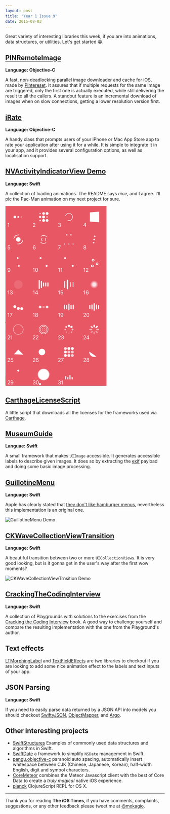 ```yaml
---
layout: post
title: "Year 1 Issue 9"
date: 2015-08-03
---
```


Great variety of interesting libraries this week, if you are into animations, data structures, or utilities. Let's get started 😁.

## [PINRemoteImage](https://github.com/pinterest/PINRemoteImage)

**Language: Objective-C**

A fast, non-deadlocking parallel image downloader and cache for iOS, made by [Pintereset](https://www.pinterest.com/). It assures that if multiple requests for the same image are triggered, only the first one is actually executed, while still delivering the result to all the callers. A standout feature is an incremental download of images when on slow connections, getting a lower resolution version first.

## [iRate](https://github.com/nicklockwood/iRate)

**Language: Objective-C**

A handy class that prompts users of your iPhone or Mac App Store app to rate your application after using it for a while. It is simple to integrate it in your app, and it provides several configuration options, as well as localisation support.


## [NVActivityIndicatorView Demo](https://github.com/ninjaprox/NVActivityIndicatorView)

**Language: Swift**

A collection of loading animations. The README says _nice_, and I agree. I'll pic the Pac-Man animation on my next project for sure.

![NSVActivityIndicatorView](https://raw.githubusercontent.com/ninjaprox/NVActivityIndicatorView/master/Demo.gif)

## [CarthageLicenseScript](https://github.com/pietbrauer/CarthageLicenseScript)

A little script that downloads all the licenses for the frameworks used via [Carthage](https://github.com/Carthage/Carthage).

## [MuseumGuide](https://github.com/larcus94/MuseumGuide)

**Languae: Swift**

A small framework that makes `UIImage` accessible. It generates accessible labels to describe given images. It does so by extracting the [exif](https://en.wikipedia.org/wiki/Exchangeable_image_file_format) payload and doing some basic image processing.

## [GuillotineMenu](https://github.com/Yalantis/GuillotineMenu)

**Language: Swift**

Apple has clearly stated that [they don't like hamburger menus](http://blog.manbolo.com/2014/06/30/apple-on-hamburger-menus), nevertheless this implementation is an original one.

![GuillotineMenu Demo](https://s3.amazonaws.com/theiostimes/GuillotineMenu-Demo.gif)

## [CKWaveCollectionViewTransition](https://github.com/CezaryKopacz/CKWaveCollectionViewTransition)

**Language: Swift**

A beautiful transition between two or more `UICollectionView`s. It is very good looking, but is it gonna get in the user's way after the first wow moments?

![CKWaveCollectionViewTrnsition Demo](https://camo.githubusercontent.com/2f99596b72f45d520ddb0ef42b057e0e316aa3d1/687474703a2f2f692e67697068792e636f6d2f336f383578796f59657047313737426874652e676966)

## [CrackingTheCodingInterview](https://github.com/bizz84/CrackingTheCodingInterview)

**Language: Swift**

A collection of Playgrounds with solutions to the exercises from the [Cracking the Coding Interview]() book. A good way to challenge yourself and compare the resulting implementation with the one from the Playground's author.

## Text effects

[LTMorphingLabel](https://github.com/lexrus/LTMorphingLabel) and [TextFieldEffects](https://github.com/raulriera/TextFieldEffects) are two libraries to checkout if you are looking to add some nice animation effect to the labels and text inputs of your app.

## JSON Parsing

**Language: Swift**

If you need to easily parse data returned by a JSON API into models you should checkout [SwiftyJSON](https://github.com/SwiftyJSON/SwiftyJSON), [ObjectMapper](https://github.com/Hearst-DD/ObjectMapper), and [Argo](https://github.com/thoughtbot/Argo).

## Other interesting projects

* [SwiftStructures](https://github.com/waynewbishop/SwiftStructures) Examples of commonly used data structures and algorithms in Swift.
* [SwiftDate](https://github.com/malcommac/SwiftDate) a framework to simplify `NSDate` management in Swift.
* [pangu.objective-c](https://github.com/Cee/pangu.objective-c) paranoid auto spacing, automatically insert whitespace between CJK (Chinese, Japanese, Korean), half-width English, digit and symbol characters.
* [CoreMeteor](https://github.com/malcolmhall/CoreMeteor) combines the Meteor Javascript client with the best of Core Data to create a _truly magical_ native iOS experience.
* [planck](https://github.com/mfikes/planck) ClojureScript REPL for OS X.

---

Thank you for reading **The iOS Times**, if you have comments, complaints, suggestions, or any other feedback please tweet me at [@mokagio](https://twitter.com/mokagio).
